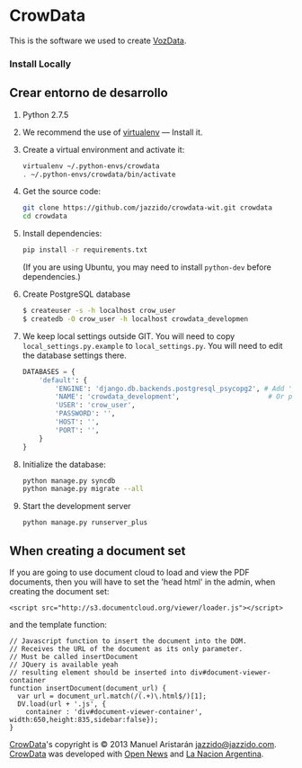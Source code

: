 CrowData
========

This is the software we used to create [VozData](http://vozdata.lanacion.com).

### Install Locally

## Crear entorno de desarrollo ##

1. Python 2.7.5

2. We recommend the use of [virtualenv](http://virtualenv.org) — Install it.

2. Create a virtual environment and activate it:

    ```bash
    virtualenv ~/.python-envs/crowdata
    . ~/.python-envs/crowdata/bin/activate
    ```

3. Get the source code:

    ```bash
    git clone https://github.com/jazzido/crowdata-wit.git crowdata
    cd crowdata
    ```

4. Install dependencies:

    ```bash
    pip install -r requirements.txt
    ```

   (If you are using Ubuntu, you may need to install `python-dev` before dependencies.)

4. Create PostgreSQL database

    ```bash
    $ createuser -s -h localhost crow_user
    $ createdb -O crow_user -h localhost crowdata_developmen
    ```

4. We keep local settings outside GIT. You will need to copy `local_settings.py.example` to `local_settings.py`. You will need to edit the database settings there.

    ```python
    DATABASES = {
        'default': {
            'ENGINE': 'django.db.backends.postgresql_psycopg2', # Add 'postgresql_psycopg2', 'postgresql', 'mysql', 'sqlite3' or 'oracle'.
            'NAME': 'crowdata_development',                      # Or path to database file if using sqlite3.
            'USER': 'crow_user',
            'PASSWORD': '',
            'HOST': '',
            'PORT': '',
        }
    }
    ```

5. Initialize the database:

    ```bash
    python manage.py syncdb
    python manage.py migrate --all
    ```

6. Start the development server

    ```bash
    python manage.py runserver_plus
    ```

## When creating a document set ##

If you are going to use document cloud to load and view the PDF documents, then you will have to set the 'head html' in the admin, when creating the document set:

``` <script src="http://s3.documentcloud.org/viewer/loader.js"></script> ```

and the template function:

```
// Javascript function to insert the document into the DOM.
// Receives the URL of the document as its only parameter.
// Must be called insertDocument
// JQuery is available yeah
// resulting element should be inserted into div#document-viewer-container
function insertDocument(document_url) {
  var url = document_url.match(/(.+)\.html$/)[1];
  DV.load(url + '.js', {
    container : 'div#document-viewer-container', width:650,height:835,sidebar:false});
}
```

[CrowData](http://github.com/jazzido/crowdata)'s copyright is © 2013 Manuel Aristarán <jazzido@jazzido.com>. [CrowData](http://github.com/jazzido/crowdata) was developed with [Open News](http://www.opennews.org) and [La Nacion Argentina](http://www.lanacion.com.ar).
